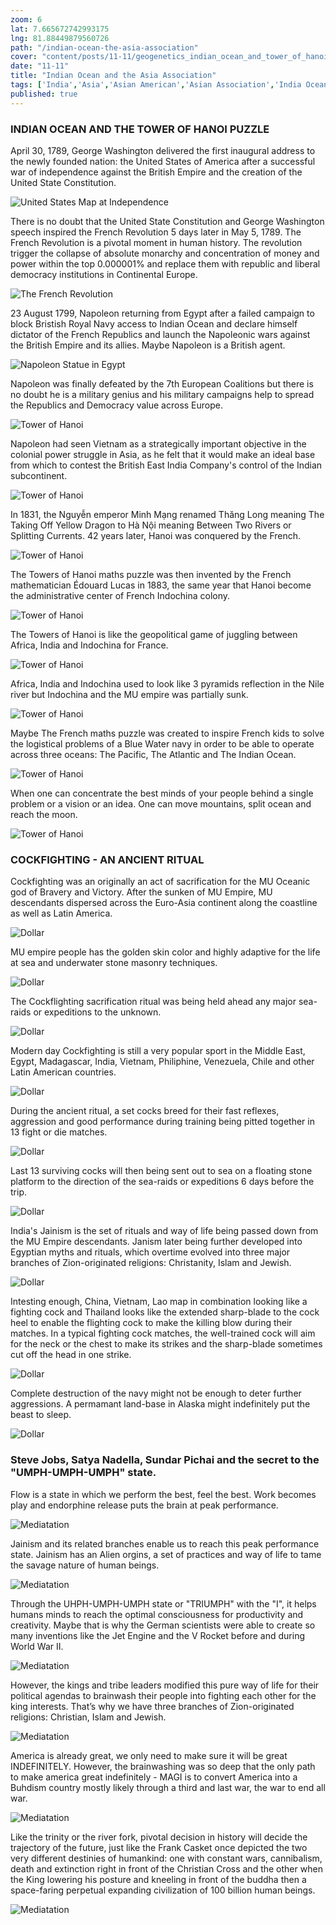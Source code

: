 ```yaml
--- 
zoom: 6  
lat: 7.665672742993175
lng: 81.88449879560726
path: "/indian-ocean-the-asia-association"
cover: "content/posts/11-11/geogenetics_indian_ocean_and_tower_of_hanoi_puzzle.png"
date: "11-11"
title: "Indian Ocean and the Asia Association"
tags: ['India','Asia','Asian American','Asian Association','India Ocean','Spykman World','GeoGenetics']  
published: true
---
```

### INDIAN OCEAN AND THE TOWER OF HANOI PUZZLE

April 30, 1789, George Washington delivered the first inaugural address to the newly founded nation: the United States of America after a successful war of independence against the British Empire and the creation of the United State Constitution. 

![United States Map at Independence](https://storage.googleapis.com/spykman-world/american_independence_territorial.png)

There is no doubt that the United State Constitution and George Washington speech inspired the French Revolution 5 days later in May 5, 1789.
The French Revolution is a pivotal moment in human history. The revolution trigger the collapse of absolute monarchy and concentration of money and power within the top 0.000001% and replace them with republic and liberal democracy institutions in Continental Europe.

![The French Revolution](https://storage.googleapis.com/spykman-world/the-french-revolution.png)

23 August 1799, Napoleon returning from Egypt after a failed campaign to block Bristish Royal Navy access to Indian Ocean and declare himself dictator of the French Republics and launch the Napoleonic wars against the British Empire and its allies. Maybe Napoleon is a British agent.

![Napoleon Statue in Egypt](https://storage.googleapis.com/spykman-world/napoleon-secret-statue.png)

Napoleon was finally defeated by the 7th European Coalitions but there is no doubt he is a military genius and his military campaigns help to spread the Republics and Democracy value across Europe.

![Tower of Hanoi](https://storage.googleapis.com/spykman-world/geogenetics_indian_ocean_and_tower_of_hanoi_puzzle.png)

Napoleon had seen Vietnam as a strategically important objective in the colonial power struggle in Asia, as he felt that it would make an ideal base from which to contest the British East India Company's control of the Indian subcontinent. 

![Tower of Hanoi](https://storage.googleapis.com/spykman-world/geogenetics_indian_ocean_and_tower_of_hanoi_puzzle.png)

In 1831, the Nguyễn emperor Minh Mạng renamed Thăng Long meaning The Taking Off Yellow Dragon to Hà Nội meaning Between Two Rivers or Splitting Currents. 42 years later, Hanoi was conquered by the French.

![Tower of Hanoi](https://storage.googleapis.com/spykman-world/geogenetics_indian_ocean_and_tower_of_hanoi_puzzle.png)

The Towers of Hanoi maths puzzle was then invented by the French mathematician Édouard Lucas in 1883, the same year that Hanoi become the administrative center of French Indochina colony. 

![Tower of Hanoi](https://storage.googleapis.com/spykman-world/geogenetics_indian_ocean_and_tower_of_hanoi_puzzle.png)

The Towers of Hanoi is like the geopolitical game of juggling between Africa, India and Indochina for France.  

![Tower of Hanoi](https://storage.googleapis.com/spykman-world/geogenetics_indian_ocean_and_tower_of_hanoi_puzzle.png)

Africa, India and Indochina used to look like 3 pyramids reflection in the Nile river but Indochina and the MU empire was partially sunk. 

![Tower of Hanoi](https://storage.googleapis.com/spykman-world/geogenetics_indian_ocean_and_tower_of_hanoi_puzzle.png)

Maybe The French maths puzzle was created to inspire French kids to solve the logistical problems of a Blue Water navy in order to be able to operate across three oceans: The Pacific, The Atlantic and The Indian Ocean.

![Tower of Hanoi](https://storage.googleapis.com/spykman-world/geogenetics_indian_ocean_and_tower_of_hanoi_puzzle.png)

When one can concentrate the best minds of your people behind a single problem or a vision or an idea. One can move mountains, split ocean and reach the moon.

![Tower of Hanoi](https://storage.googleapis.com/spykman-world/geogenetics_indian_ocean_and_tower_of_hanoi_puzzle.png)

### COCKFIGHTING - AN ANCIENT RITUAL

Cockfighting was an originally an act of sacrification for the MU Oceanic god of Bravery and Victory. After the sunken of MU Empire, MU descendants dispersed across the Euro-Asia continent along the coastline as well as Latin America. 

![Dollar](https://storage.googleapis.com/spykman-world/563px-US_one_dollar_bill%2C_reverse%2C_series_2009.jpg)

MU empire people has the golden skin color and highly adaptive for the life at sea and underwater stone masonry techniques.

![Dollar](https://storage.googleapis.com/spykman-world/563px-US_one_dollar_bill%2C_reverse%2C_series_2009.jpg)

The Cockflighting sacrification ritual was being held ahead any major sea-raids or expeditions to the unknown.

![Dollar](https://storage.googleapis.com/spykman-world/563px-US_one_dollar_bill%2C_reverse%2C_series_2009.jpg)

Modern day Cockfighting is still a very popular sport in the Middle East, Egypt, Madagascar, India, Vietnam, Philiphine, Venezuela, Chile and other Latin American countries.

![Dollar](https://storage.googleapis.com/spykman-world/563px-US_one_dollar_bill%2C_reverse%2C_series_2009.jpg)

During the ancient ritual, a set cocks breed for their fast reflexes, aggression and good performance during training being pitted together in 13 fight or die matches. 

![Dollar](https://storage.googleapis.com/spykman-world/563px-US_one_dollar_bill%2C_reverse%2C_series_2009.jpg)

Last 13 surviving cocks will then being sent out to sea on a floating stone platform to the direction of the sea-raids or expeditions 6 days before the trip.

![Dollar](https://storage.googleapis.com/spykman-world/563px-US_one_dollar_bill%2C_reverse%2C_series_2009.jpg)

India's Jainism is the set of rituals and way of life being passed down from the MU Empire descendants. Janism later being further developed into Egyptian myths and rituals, which overtime evolved into three major branches of Zion-originated religions: Christanity, Islam and Jewish.

![Dollar](https://storage.googleapis.com/spykman-world/563px-US_one_dollar_bill%2C_reverse%2C_series_2009.jpg)

Intesting enough, China, Vietnam, Lao map in combination looking like a fighting cock and Thailand looks like the extended sharp-blade to the cock heel to enable the flighting cock to make the killing blow during their matches. In a typical fighting cock matches, the well-trained cock will aim for the neck or the chest to make its strikes and the sharp-blade sometimes cut off the head in one strike.

![Dollar](https://storage.googleapis.com/spykman-world/563px-US_one_dollar_bill%2C_reverse%2C_series_2009.jpg)

Complete destruction of the navy might not be enough to deter further aggressions. A permamant land-base in Alaska might indefinitely put the beast to sleep.

![Dollar](https://storage.googleapis.com/spykman-world/563px-US_one_dollar_bill%2C_reverse%2C_series_2009.jpg)

### Steve Jobs, Satya Nadella, Sundar Pichai and the secret to the "UMPH-UMPH-UMPH" state.

Flow is a state in which we perform the best, feel the best. Work becomes play and endorphine release puts the brain at peak performance. 

![Mediatation](https://storage.googleapis.com/spykman-world/spykman-world-group-meditation.png)

Jainism and its related branches enable us to reach this peak performance state. Jainism has an Alien orgins, a set of practices and way of life to tame the savage nature of human beings. 

![Mediatation](https://storage.googleapis.com/spykman-world/spykman-world-group-meditation.png)

Through the UHPH-UMPH-UMPH state or "TRIUMPH" with the "I", it helps humans minds to reach the optimal consciousness for productivity and creativity. Maybe that is why the German scientists were able to create so many inventions like the Jet Engine and the V Rocket before and during World War II.

![Mediatation](https://storage.googleapis.com/spykman-world/spykman-world-group-meditation.png)

However, the kings and tribe leaders modified this pure way of life for their political agendas to brainwash their people into fighting each other for the king interests. That’s why we have three branches of Zion-originated religions: Christian, Islam and Jewish.

![Mediatation](https://storage.googleapis.com/spykman-world/spykman-world-group-meditation.png)

America is already great, we only need to make sure it will be great INDEFINITELY. However, the brainwashing was so deep that the only path to make america great indefinitely - MAGI is to convert America into a Buhdism country mostly likely through a third and last war, the war to end all war.

![Mediatation](https://storage.googleapis.com/spykman-world/spykman-world-group-meditation.png)

Like the trinity or the river fork, pivotal decision in history will decide the trajectory of the future, just like the Frank Casket once depicted the two very different destinies of humankind: one with constant wars, cannibalism, death and extinction right in front of the Christian Cross and the other when the King lowering his posture and kneeling in front of the buddha then a space-faring perpetual expanding civilization of 100 billion human beings. 

![Mediatation](https://storage.googleapis.com/spykman-world/spykman-world-group-meditation.png)
